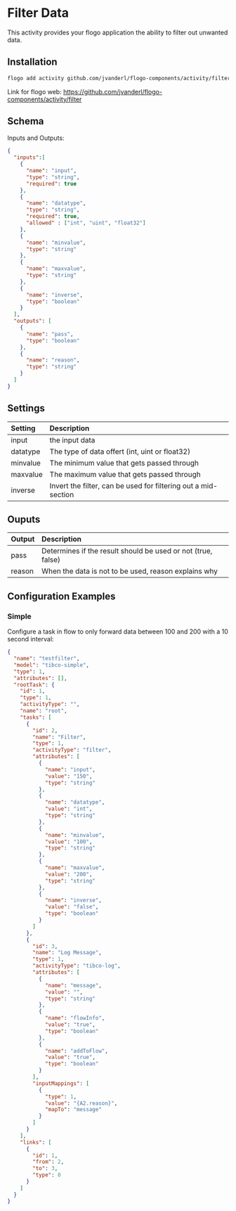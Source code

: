 # Filter Data
This activity provides your flogo application the ability to filter out unwanted data.


## Installation

```bash
flogo add activity github.com/jvanderl/flogo-components/activity/filter
```
Link for flogo web: https://github.com/jvanderl/flogo-components/activity/filter

## Schema
Inputs and Outputs:

```json
{
  "inputs":[
    {
      "name": "input",
      "type": "string",
      "required": true
    },
    {
      "name": "datatype",
      "type": "string",
      "required": true,
      "allowed" : ["int", "uint", "float32"]
    },
    {
      "name": "minvalue",
      "type": "string"
    },
    {
      "name": "maxvalue",
      "type": "string"
    },
    {
      "name": "inverse",
      "type": "boolean"
    }
  ],
  "outputs": [
    {
      "name": "pass",
      "type": "boolean"
    },
    {
      "name": "reason",
      "type": "string"
    }
  ]
}
```
## Settings
| Setting   | Description    |
|:----------|:---------------|
| input    | the input data |
| datatype  | The type of data offert (int, uint or float32) |
| minvalue  | The minimum value that gets passed through |
| maxvalue  | The maximum value that gets passed through |
| inverse  | Invert the filter, can be used for filtering out a mid-section|

## Ouputs
| Output   | Description    |
|:----------|:---------------|
| pass | Determines if the result should be used or not (true, false) |
| reason  | When the data is not to be used, reason explains why |


## Configuration Examples
### Simple
Configure a task in flow to only forward data between 100 and 200 with a 10 second interval:

```json
{
  "name": "testfilter",
  "model": "tibco-simple",
  "type": 1,
  "attributes": [],
  "rootTask": {
    "id": 1,
    "type": 1,
    "activityType": "",
    "name": "root",
    "tasks": [
      {
        "id": 2,
        "name": "Filter",
        "type": 1,
        "activityType": "filter",
        "attributes": [
          {
            "name": "input",
            "value": "150",
            "type": "string"
          },
          {
            "name": "datatype",
            "value": "int",
            "type": "string"
          },
          {
            "name": "minvalue",
            "value": "100",
            "type": "string"
          },
          {
            "name": "maxvalue",
            "value": "200",
            "type": "string"
          },
          {
            "name": "inverse",
            "value": "false",
            "type": "boolean"
          }
        ]
      },
      {
        "id": 3,
        "name": "Log Message",
        "type": 1,
        "activityType": "tibco-log",
        "attributes": [
          {
            "name": "message",
            "value": "",
            "type": "string"
          },
          {
            "name": "flowInfo",
            "value": "true",
            "type": "boolean"
          },
          {
            "name": "addToFlow",
            "value": "true",
            "type": "boolean"
          }
        ],
        "inputMappings": [
          {
            "type": 1,
            "value": "{A2.reason}",
            "mapTo": "message"
          }
        ]
      }
    ],
    "links": [
      {
        "id": 1,
        "from": 2,
        "to": 3,
        "type": 0
      }
    ]
  }
}
```
